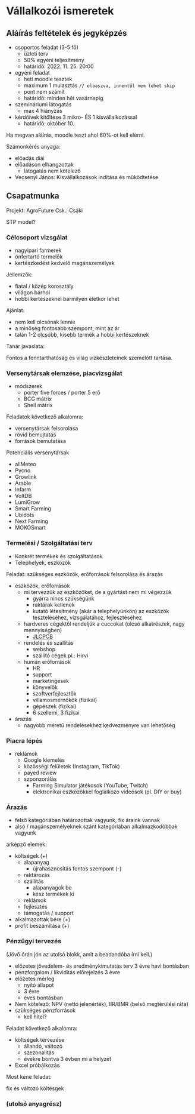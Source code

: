 # Vállalkozói ismeretek

## Aláírás feltételek és jegyképzés

- csoportos feladat (3-5 fő)
  - üzleti terv
  - 50% egyéni teljesítmény
  - határidő: 2022. 11. 25. 20:00
- egyéni feladat
  - heti moodle tesztek
  - maximum 1 mulasztás `// elbaszva, innentől nem lehet skip`
  - pont nem számít
  - határidő: minden hét vasárnapig
- szemináriumi látogatás
  - max 4 hiányzás
- kérdőívek kitöltése 3 mikro- ÉS 1 kisvállalkozással
  - határidő: október 10.

Ha megvan aláírás, moodle teszt ahol 60%-ot kell elérni.

Számonkérés anyaga:

- előadás diái
- előadáson elhangzottak
  - látogatás nem kötelező
- Vecsenyi János: Kisvállalkozások indítása és működtetése

## Csapatmunka

Projekt: AgroFuture
Csk.: Csáki

STP model?

### Célcsoport vizsgálat

- nagyipari farmerek
- önfertartó termelők
- kertészkedést kedvelő magánszemélyek

Jellemzők:

- fiatal / közép korosztály
- világon bárhol
- hobbi kertészeknél bármilyen életkor lehet

Ajánlat:

- nem kell olcsónak lennie
- a minőség fontosabb szempont, mint az ár
- talán 1-2 olcsóbb, kisebb termék a hobbi kertészeknek

Tanár javaslata:

Fontos a fenntarthatóság és világ vízkészleteinek szemelőtt tartása.

### Versenytársak elemzése, piacvizsgálat

- módszerek
  - porter five forces / porter 5 erő
  - BCG mátrix
  - Shell mátrix

Feladatok következő alkalomra:

- versenytársak felsorolása
- rövid bemujtatás
- források bemutatása

Potenciális versenytársak

- allMeteo
- Pycno
- Growlink
- Arable
- Infarm
- VoltDB
- LumiGrow
- Smart Farming
- Ubidots
- Next Farming
- MOKOSmart

### Termelési / Szolgáltatási terv

- Konkrét termékek és szolgáltatások
- Telephelyek, eszközök

Feladat: szükséges eszközök, erőforrások felsorolása és árazás

- eszközök, erőforrások
  - mi tervezzük az eszközöket, de a gyártást nem mi végezzük
    - gyárra nincs szükségünk
    - raktárak kellenek
    - kutató létesítmény (akár a telephelyünkön) az eszközök teszteléséhez, vizsgálatához, fejlesztéséhez
  - hardveres cégektől rendeljük a cuccokat (olcsó alkatrészek, nagy mennyiségben)
    - [JLCPCB](https://jlcpcb.com/)
  - rendelés és szállítás
    - webshop
    - szállító cégek pl.: Hirvi
  - humán erőforrások
    - HR
    - support
    - marketingesek
    - könyvelők
    - szoftverfejlesztők
    - villamosmérnökök (fizikai)
    - gépészek (fizikai)
    - 6 szellemi, 3 fizikai
- árazás
  - nagyobb méretű rendelésekhez kedvezményre van lehetőség

### Piacra lépés

- reklámok
  - Google kiemelés
  - közösségi felületek (Instagram, TikTok)
  - payed review
  - szponzorálás
    - Farming Simulator játékosok (YouTube, Twitch)
    - elektronikai eszközökkel foglalkozó videósok (pl. DIY or buy)

### Árazás

- felső kategóriában határozottak vagyunk, fix áraink vannak
- alsó / magánszemélyeknek szánt kategóriában alkalmazkodóbbak vagyunk

árképző elemek:

- költségek (+)
  - alapanyag
    - újrahasznosítás fontos szempont (-)
  - raktározás
  - szállítás
    - alapanyagok be
    - kész termékek ki
  - reklámok
  - fejlesztés
  - támogatás / support
- alkalmazottak bére (+)
- profit beszámítása (+)

### Pénzügyi tervezés

(Jövő órán jön az utolsó blokk, amit a beadandóba írni kell.)

- előzetes jövedelem- és eredménykimutatás terv 3 évre havi bontásban
- pénzforgalom / likviditás előrejelzés 3 évre
- előzetes mérleg
  - nyitó állapot
  - 3 évre
  - éves bontásban
- Nem kötelező: NPV (nettó jelenérték), IIR/BMR (belső megtérülési ráta)
- szükséges pénzforrások
  - kell hitel?

Feladat következő alkalomra:

- költségek tervezése
  - állandó, változó
  - szezonalitás
  - évekre bontva 3 évben mi a helyzet
- Excel próbálkozás

Most kéne feladat:

fix és változó költésgek

###  (utolsó anyagrész)

